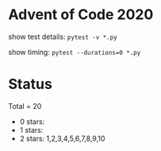 Advent of Code 2020
===================

show test details:
```pytest -v *.py```

show timing:
```pytest --durations=0 *.py```

Status
======

Total = 20

- 0 stars: 
- 1 stars: 
- 2 stars: 1,2,3,4,5,6,7,8,9,10